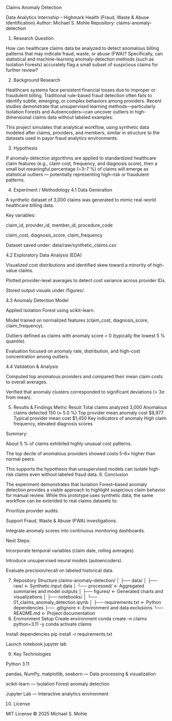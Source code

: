 Claims Anomaly Detection

Data Analytics Internship – Highmark Health (Fraud, Waste & Abuse Identification)
Author: Michael S. Mohle
Repository: claims-anomaly-detection

1. Research Question

How can healthcare claims data be analyzed to detect anomalous billing patterns that may indicate fraud, waste, or abuse (FWA)?
Specifically, can statistical and machine-learning anomaly-detection methods (such as Isolation Forests) accurately flag a small subset of suspicious claims for further review?

2. Background Research

Healthcare systems face persistent financial losses due to improper or fraudulent billing.
Traditional rule-based fraud detection often fails to identify subtle, emerging, or complex behaviors among providers.
Recent studies demonstrate that unsupervised learning methods—particularly Isolation Forests and Autoencoders—can uncover outliers in high-dimensional claims data without labeled examples.

This project simulates that analytical workflow, using synthetic data modeled after claims, providers, and members, similar in structure to the datasets used in payor fraud analytics environments.

3. Hypothesis

If anomaly-detection algorithms are applied to standardized healthcare claim features (e.g., claim cost, frequency, and diagnosis score),
then a small but meaningful percentage (~3–7 %) of claims will emerge as statistical outliers — potentially representing high-risk or fraudulent patterns.

4. Experiment / Methodology
4.1 Data Generation

A synthetic dataset of 3,000 claims was generated to mimic real-world healthcare billing data.

Key variables:

claim_id, provider_id, member_id, procedure_code

claim_cost, diagnosis_score, claim_frequency

Dataset saved under: data/raw/synthetic_claims.csv

4.2 Exploratory Data Analysis (EDA)

Visualized cost distributions and identified skew toward a minority of high-value claims.

Plotted provider-level averages to detect cost variance across provider IDs.

Stored output visuals under /figures/.

4.3 Anomaly Detection Model

Applied Isolation Forest using scikit-learn.

Model trained on normalized features (claim_cost, diagnosis_score, claim_frequency).

Outliers defined as claims with anomaly score < 0 (typically the lowest 5 % quantile).

Evaluation focused on anomaly rate, distribution, and high-cost concentration among outliers.

4.4 Validation & Analysis

Computed top anomalous providers and compared their mean claim costs to overall averages.

Verified that anomaly clusters corresponded to significant deviations (> 3σ from mean).

5. Results & Findings
Metric	Result
Total claims analyzed	3,000
Anomalous claims detected	150 (≈ 5.0 %)
Top provider mean anomaly cost	$8,977
Typical provider mean cost	$1,450
Key indicators of anomaly	High claim frequency, elevated diagnosis scores

Summary:

About 5 % of claims exhibited highly unusual cost patterns.

The top decile of anomalous providers showed costs 5–6× higher than normal peers.

This supports the hypothesis that unsupervised models can isolate high-risk claims even without labeled fraud data.
6. Conclusion

The experiment demonstrates that Isolation Forest–based anomaly detection provides a viable approach to highlight suspicious claim behavior for manual review.
While this prototype uses synthetic data, the same workflow can be extended to real claims datasets to:

Prioritize provider audits.

Support Fraud, Waste & Abuse (FWA) investigations.

Integrate anomaly scores into continuous monitoring dashboards.

Next Steps:

Incorporate temporal variables (claim date, rolling averages).

Introduce unsupervised neural models (autoencoders).

Evaluate precision/recall on labeled historical data.

7. Repository Structure
claims-anomaly-detection/
│
├── data/
│   ├── raw/                 <- Synthetic input data
│   └── processed/           <- Aggregated summaries and model outputs
│
├── figures/                 <- Generated charts and visualizations
│
├── notebooks/
│   └── 01_claims_anomaly_detection.ipynb
│
├── requirements.txt         <- Python dependencies
├── .gitignore               <- Environment and data exclusions
└── README.md                <- Project documentation
8. Environment Setup
Create environment
conda create -n claims python=3.11 -y
conda activate claims

Install dependencies
pip install -r requirements.txt

Launch notebook
jupyter lab

9. Key Technologies

Python 3.11

pandas, NumPy, matplotlib, seaborn — Data processing & visualization

scikit-learn — Isolation Forest anomaly detection

Jupyter Lab — Interactive analytics environment

10. License

MIT License © 2025 Michael S. Mohle
